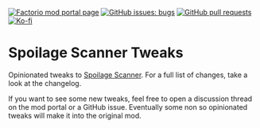[![Factorio mod portal page](https://img.shields.io/badge/dynamic/json?color=orange&label=Factorio&query=downloads_count&suffix=%20downloads&url=https%3A%2F%2Fmods.factorio.com%2Fapi%2Fmods%2Fspoilage-scanner-tweaks&style=for-the-badge)](https://mods.factorio.com/mod/spoilage-scanner-tweaks)
[![GitHub issues: bugs](https://img.shields.io/github/issues/QuingKhaos/spoilage-scanner-tweaks/bug?label=Bug%20Reports&style=for-the-badge)](https://github.com/QuingKhaos/spoilage-scanner-tweaks/issues?q=is%3Aissue%20state%3Aopen%20label%3Abug)
[![GitHub pull requests](https://img.shields.io/github/issues-pr/QuingKhaos/spoilage-scanner-tweaks?label=Pull%20Requests&style=for-the-badge)](https://github.com/QuingKhaos/spoilage-scanner-tweaks/pulls)
[![Ko-fi](https://img.shields.io/badge/Ko--fi-support%20me-hotpink?logo=kofi&logoColor=white&style=for-the-badge)](https://ko-fi.com/quingkhaos)

# Spoilage Scanner Tweaks

Opinionated tweaks to [Spoilage Scanner](https://mods.factorio.com/mod/spoilage-scanner).
For a full list of changes, take a look at the changelog.

If you want to see some new tweaks, feel free to open a discussion thread on the
mod portal or a GitHub issue. Eventually some non so opinionated tweaks will
make it into the original mod.
